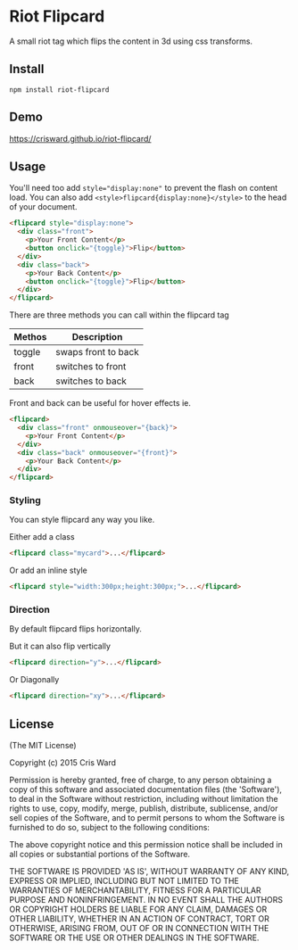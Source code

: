 # Riot Flipcard

A small riot tag which flips the content in 3d using css transforms.

## Install

```
npm install riot-flipcard
```

## Demo

https://crisward.github.io/riot-flipcard/

## Usage

You'll need too add `style="display:none"` to prevent the flash on content load.
You can also add `<style>flipcard{display:none}</style>` to the head of your document.

```html
<flipcard style="display:none">
  <div class="front">
    <p>Your Front Content</p>
    <button onclick="{toggle}">Flip</button>
  </div>
  <div class="back">
    <p>Your Back Content</p>
    <button onclick="{toggle}">Flip</button>
  </div>
</flipcard>
````

There are three methods you can call within the flipcard tag

|Methos    | Description          |
|-----     |------                |
|toggle    | swaps front to back  |
|front     | switches to front    |
|back      | switches to back     |


Front and back can be useful for hover effects ie.

```html
<flipcard>
  <div class="front" onmouseover="{back}">
    <p>Your Front Content</p>
  </div>
  <div class="back" onmouseover="{front}">
    <p>Your Back Content</p>
  </div>
</flipcard>
````

### Styling

You can style flipcard any way you like. 

Either add a class

```html
<flipcard class="mycard">...</flipcard>
```
Or add an inline style

```html
<flipcard style="width:300px;height:300px;">...</flipcard>
```

### Direction

By default flipcard flips horizontally. 

But it can also flip vertically

```html
<flipcard direction="y">...</flipcard>
```
Or Diagonally
```html
<flipcard direction="xy">...</flipcard>
```

## License

(The MIT License)

Copyright (c) 2015 Cris Ward

Permission is hereby granted, free of charge, to any person obtaining a copy of this software and associated documentation files (the 'Software'), to deal in the Software without restriction, including without limitation the rights to use, copy, modify, merge, publish, distribute, sublicense, and/or sell copies of the Software, and to permit persons to whom the Software is furnished to do so, subject to the following conditions:

The above copyright notice and this permission notice shall be included in all copies or substantial portions of the Software.

THE SOFTWARE IS PROVIDED 'AS IS', WITHOUT WARRANTY OF ANY KIND, EXPRESS OR IMPLIED, INCLUDING BUT NOT LIMITED TO THE WARRANTIES OF MERCHANTABILITY, FITNESS FOR A PARTICULAR PURPOSE AND NONINFRINGEMENT. IN NO EVENT SHALL THE AUTHORS OR COPYRIGHT HOLDERS BE LIABLE FOR ANY CLAIM, DAMAGES OR OTHER LIABILITY, WHETHER IN AN ACTION OF CONTRACT, TORT OR OTHERWISE, ARISING FROM, OUT OF OR IN CONNECTION WITH THE SOFTWARE OR THE USE OR OTHER DEALINGS IN THE SOFTWARE.

